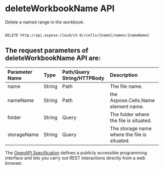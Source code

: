 # **deleteWorkbookName API**

Delete a named range in the workbook. 

```bash

DELETE http://api.aspose.cloud/v3.0//cells/{name}/names/{nameName}

```

## The request parameters of **deleteWorkbookName** API are: 

| Parameter Name | Type | Path/Query String/HTTPBody | Description | 
| :- | :- | :- |:- | 
|name|String|Path|The file name.|
|nameName|String|Path|the Aspose.Cells.Name element name.|
|folder|String|Query|The folder where the file is situated.|
|storageName|String|Query|The storage name where the file is situated.|


The [OpenAPI Specification](https://reference.aspose.cloud/cells/#/WorkbookController/DeleteWorkbookName) defines a publicly accessible programming interface and lets you carry out REST interactions directly from a web browser.

